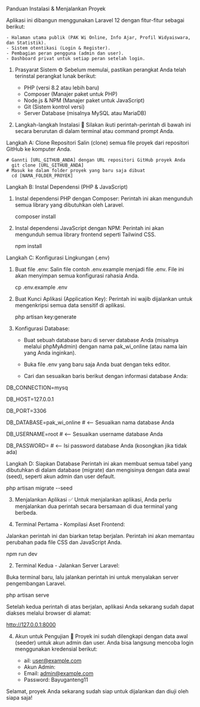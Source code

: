 Panduan Instalasi & Menjalankan Proyek

Aplikasi ini dibangun menggunakan Laravel 12 dengan fitur-fitur sebagai berikut:

    - Halaman utama publik (PAK Wi Online, Info Ajar, Profil Widyaiswara, dan Statistik).
    - Sistem otentikasi (Login & Register).
    - Pembagian peran pengguna (admin dan user).
    - Dashboard privat untuk setiap peran setelah login.

1.  Prasyarat Sistem ⚙️
    Sebelum memulai, pastikan perangkat Anda telah terinstal perangkat lunak berikut:

    -   PHP (versi 8.2 atau lebih baru)
    -   Composer (Manajer paket untuk PHP)
    -   Node.js & NPM (Manajer paket untuk JavaScript)
    -   Git (Sistem kontrol versi)
    -   Server Database (misalnya MySQL atau MariaDB)

2.  Langkah-langkah Instalasi 🚀
    Silakan ikuti perintah-perintah di bawah ini secara berurutan di dalam terminal atau command prompt Anda.

Langkah A: Clone Repositori
Salin (clone) semua file proyek dari repositori GitHub ke komputer Anda.

    # Gannti [URL_GITHUB_ANDA] dengan URL repositori GitHub proyek Anda
      git clone [URL_GITHUB_ANDA]
    # Masuk ke dalam folder proyek yang baru saja dibuat
      cd [NAMA_FOLDER_PROYEK]

Langkah B: Instal Dependensi (PHP & JavaScript)

1. Instal dependensi PHP dengan Composer:
   Perintah ini akan mengunduh semua library yang dibutuhkan oleh Laravel.

    composer install

2. Instal dependensi JavaScript dengan NPM:
   Perintah ini akan mengunduh semua library frontend seperti Tailwind CSS.

    npm install

Langkah C: Konfigurasi Lingkungan (.env)

1. Buat file .env:
   Salin file contoh .env.example menjadi file .env. File ini akan menyimpan semua konfigurasi rahasia Anda.

    cp .env.example .env

2. Buat Kunci Aplikasi (Application Key):
   Perintah ini wajib dijalankan untuk mengenkripsi semua data sensitif di aplikasi.

    php artisan key:generate

3. Konfigurasi Database:

    - Buat sebuah database baru di server database Anda (misalnya melalui phpMyAdmin) dengan nama pak_wi_online (atau nama lain yang Anda inginkan).

    - Buka file .env yang baru saja Anda buat dengan teks editor.

    - Cari dan sesuaikan baris berikut dengan informasi database Anda:

DB_CONNECTION=mysq

DB_HOST=127.0.0.1

DB_PORT=3306

DB_DATABASE=pak_wi_online # <-- Sesuaikan nama database Anda

DB_USERNAME=root # <-- Sesuaikan username database Anda

DB_PASSWORD= # <-- Isi password database Anda (kosongkan jika tidak ada)

Langkah D: Siapkan Database
Perintah ini akan membuat semua tabel yang dibutuhkan di dalam database (migrate) dan mengisinya dengan data awal (seed), seperti akun admin dan user default.

php artisan migrate --seed

3. Menjalankan Aplikasi ✅
   Untuk menjalankan aplikasi, Anda perlu menjalankan dua perintah secara bersamaan di dua terminal yang berbeda.

1. Terminal Pertama - Kompilasi Aset Frontend:

Jalankan perintah ini dan biarkan tetap berjalan. Perintah ini akan memantau perubahan pada file CSS dan JavaScript Anda.

npm run dev

2. Terminal Kedua - Jalankan Server Laravel:

Buka terminal baru, lalu jalankan perintah ini untuk menyalakan server pengembangan Laravel.

php artisan serve

Setelah kedua perintah di atas berjalan, aplikasi Anda sekarang sudah dapat diakses melalui browser di alamat:

http://127.0.0.1:8000

4.  Akun untuk Pengujian 🔑
    Proyek ini sudah dilengkapi dengan data awal (seeder) untuk akun admin dan user. Anda bisa langsung mencoba login menggunakan kredensial berikut:

    -   ail: user@example.com
    -   Akun Admin:
    -   Email: admin@example.com
    -   Password: Bayuganteng11

Selamat, proyek Anda sekarang sudah siap untuk dijalankan dan diuji oleh siapa saja!
